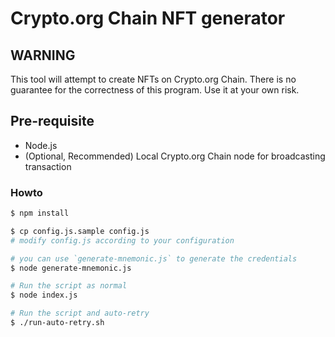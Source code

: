 # Crypto.org Chain NFT generator

## WARNING
This tool will attempt to create NFTs on Crypto.org Chain. There is no guarantee for the correctness of this program. Use it at your own risk.

## Pre-requisite

- Node.js
- (Optional, Recommended) Local Crypto.org Chain node for broadcasting transaction

### Howto

```bash
$ npm install

$ cp config.js.sample config.js
# modify config.js according to your configuration

# you can use `generate-mnemonic.js` to generate the credentials
$ node generate-mnemonic.js

# Run the script as normal
$ node index.js

# Run the script and auto-retry
$ ./run-auto-retry.sh
```
